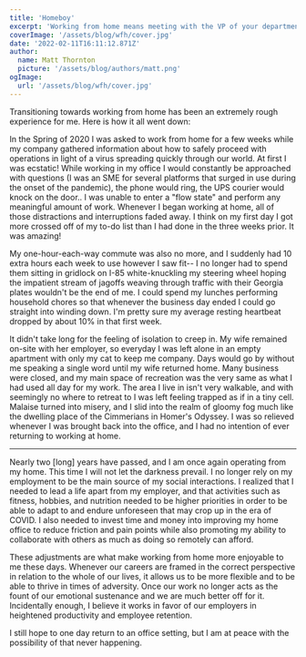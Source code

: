 ```yaml
---
title: 'Homeboy'
excerpt: 'Working from home means meeting with the VP of your department, while in your pajamas from the waist down, and your cat uses the facilities in the "conference room".'
coverImage: '/assets/blog/wfh/cover.jpg'
date: '2022-02-11T16:11:12.871Z'
author:
  name: Matt Thornton
  picture: '/assets/blog/authors/matt.png'
ogImage:
  url: '/assets/blog/wfh/cover.jpg'
---
```


Transitioning towards working from home has been an extremely rough experience for me. Here is how it all went down: 

In the Spring of 2020 I was asked to work from home for a few weeks while my company gathered information about how to safely proceed with operations in light of a virus spreading quickly through our world. At first I was ecstatic! While working in my office I would constantly be approached with questions (I was an SME for several platforms that surged in use during the onset of the pandemic), the phone would ring, the UPS courier would knock on the door.. I was unable to enter a "flow state" and perform any meaningful amount of work. Whenever I began working at home, all of those distractions and interruptions faded away. I think on my first day I got more crossed off of my to-do list than I had done in the three weeks prior. It was amazing! 

My one-hour-each-way commute was also no more, and I suddenly had 10 extra hours each week to use however I saw fit-- I no longer had to spend them sitting in gridlock on I-85 white-knuckling my steering wheel hoping the impatient stream of jagoffs weaving through traffic with their Georgia plates wouldn't be the end of me. I could spend my lunches performing household chores so that whenever the business day ended I could go straight into winding down. I'm pretty sure my average resting heartbeat dropped by about 10% in that first week.

It didn't take long for the feeling of isolation to creep in. My wife remained on-site with her employer, so everyday I was left alone in an empty apartment with only my cat to keep me company. Days would go by without me speaking a single word until my wife returned home. Many business were closed, and my main space of recreation was the very same as what I had used all day for my work. The area I live in isn't very walkable, and with seemingly no where to retreat to I was left feeling trapped as if in a tiny cell. Malaise turned into misery, and I slid into the realm of gloomy fog much like the dwelling place of the Cimmerians in Homer's Odyssey. I was so relieved whenever I was brought back into the office, and I had no intention of ever returning to working at home.

***

Nearly two [long] years have passed, and I am once again operating from my home. This time I will not let the darkness prevail. I no longer rely on my employment to be the main source of my social interactions. I realized that I needed to lead a life apart from my employer, and that activities such as fitness, hobbies, and nutrition needed to be higher priorities in order to be able to adapt to and endure unforeseen that may crop up in the era of COVID. I also needed to invest time and money into improving my home office to reduce friction and pain points while also promoting my ability to collaborate with others as much as doing so remotely can afford. 

These adjustments are what make working from home more enjoyable to me these days. Whenever our careers are framed in the correct perspective in relation to the whole of our lives, it allows us to be more flexible and to be able to thrive in times of adversity. Once our work no longer acts as the fount of our emotional sustenance and we are much better off for it. Incidentally enough, I believe it works in favor of our employers in heightened productivity and employee retention.

I still hope to one day return to an office setting, but I am at peace with the possibility of that never happening.